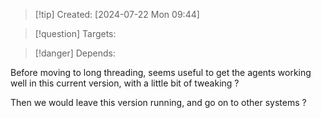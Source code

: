 
>[!tip] Created: [2024-07-22 Mon 09:44]

>[!question] Targets: 

>[!danger] Depends: 

Before moving to long threading, seems useful to get the agents working well in this current version, with a little bit of tweaking ?

Then we would leave this version running, and go on to other systems ?